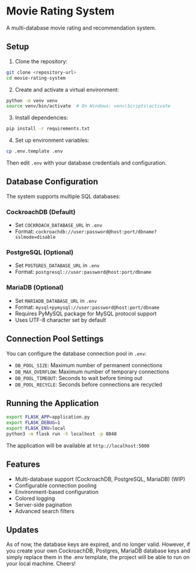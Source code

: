 # Movie Rating System

A multi-database movie rating and recommendation system.

## Setup

1. Clone the repository:
```bash
git clone <repository-url>
cd movie-rating-system
```

2. Create and activate a virtual environment:
```bash
python -m venv venv
source venv/bin/activate  # On Windows: venv\Scripts\activate
```

3. Install dependencies:
```bash
pip install -r requirements.txt
```

4. Set up environment variables:
```bash
cp .env.template .env
```
Then edit `.env` with your database credentials and configuration.

## Database Configuration

The system supports multiple SQL databases:

### CockroachDB (Default)
- Set `COCKROACH_DATABASE_URL` in `.env`
- Format: `cockroachdb://user:password@host:port/dbname?sslmode=disable`

### PostgreSQL (Optional)
- Set `POSTGRES_DATABASE_URL` in `.env`
- Format: `postgresql://user:password@host:port/dbname`

### MariaDB (Optional)
- Set `MARIADB_DATABASE_URL` in `.env`
- Format: `mysql+pymysql://user:password@host:port/dbname`
- Requires PyMySQL package for MySQL protocol support
- Uses UTF-8 character set by default

## Connection Pool Settings

You can configure the database connection pool in `.env`:
- `DB_POOL_SIZE`: Maximum number of permanent connections
- `DB_MAX_OVERFLOW`: Maximum number of temporary connections
- `DB_POOL_TIMEOUT`: Seconds to wait before timing out
- `DB_POOL_RECYCLE`: Seconds before connections are recycled

## Running the Application

```bash
export FLASK_APP=application.py
export FLASK_DEBUG=1
export FLASK_ENV=local
python3 -m flask run -h localhost -p 8048
```

The application will be available at `http://localhost:5000`

## Features

- Multi-database support (CockroachDB, PostgreSQL, MariaDB) (WIP)
- Configurable connection pooling
- Environment-based configuration
- Colored logging
- Server-side pagination
- Advanced search filters

## Updates
As of now, the database keys are expired, and no longer valid. However, if you create your own CockroachDB, Postgres, MariaDB database keys and simply replace them in the .env template, the project will be able to run on your local machine. Cheers!
